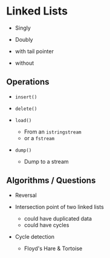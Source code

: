 
# Linked Lists

* Singly

* Doubly

* with tail pointer
* without

## Operations


* `insert()`


* `delete()`


* `load()`
    - From an `istringstream`
    - or a `fstream`

* `dump()`
    - Dump to a stream


## Algorithms / Questions

* Reversal

* Intersection point of two linked lists
    - could have duplicated data
    - could have cycles

* Cycle detection
    - Floyd's Hare & Tortoise
